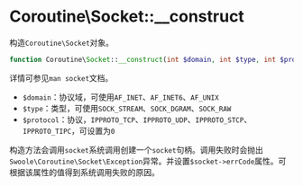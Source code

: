 # Coroutine\Socket::__construct

构造`Coroutine\Socket`对象。

```php
function Coroutine\Socket::__construct(int $domain, int $type, int $protocol);
```

详情可参见`man socket`文档。

* `$domain`：协议域，可使用`AF_INET`、`AF_INET6`、`AF_UNIX`
* `$type`：类型，可使用`SOCK_STREAM`、`SOCK_DGRAM`、`SOCK_RAW`
* `$protocol`：协议，`IPPROTO_TCP`、`IPPROTO_UDP`、`IPPROTO_STCP`、`IPPROTO_TIPC`，可设置为`0`

构造方法会调用`socket`系统调用创建一个`socket`句柄。调用失败时会抛出`Swoole\Coroutine\Socket\Exception`异常。并设置`$socket->errCode`属性。可根据该属性的值得到系统调用失败的原因。
